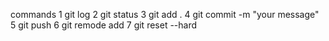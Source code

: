 commands
1 git log
2 git status
3 git add .
4 git commit -m "your message"
5 git push
6 git remode add <remote branch>
7 git reset --hard <commit id>
